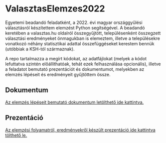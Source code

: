 # ValasztasElemzes2022
Egyetemi beadandó feladatként, a 2022. évi magyar országgyűlési választásról készítettem elemzést Python segítségével. A beadandó keretében a valasztas.hu oldalról összegyűjtött, településenként összegzett választási eredményeket önmagukban is elemeztem, illetve a településekre vonatkozó néhány statisztikai adattal összefüggéseket kerestem bennük (utóbbiak a KSH-tól származnak).

A repo tartalmazza a megírt kódokat, az adatfájlokat (melyek a kódot lefuttatva szintén előállíthatóak, tehát ezek felhasználása opcionális), illetve a feladatot bemutató prezentációt és dokumentumot, melyekben az elemzés lépéseit és eredményeit gyűjtöttem össze.

## Dokumentum
[Az elemzés lépéseit bemutató dokumentum letölthető ide kattintva.](dokumentacio/szujo_robert_valasztas_elemzes.docx)

## Prezentáció
[Az elemzési folyamatról, eredményekről készült prezentáció ide kattintva tölthető le.](dokumentacio/valasztas_elemzes_szujo_robert.pptx)
